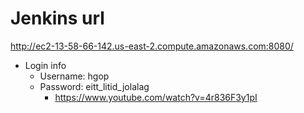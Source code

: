 # Jenkins url
http://ec2-13-58-66-142.us-east-2.compute.amazonaws.com:8080/
* Login info
    * Username: hgop
    * Password: eitt_litid_jolalag
        * https://www.youtube.com/watch?v=4r836F3y1pI

